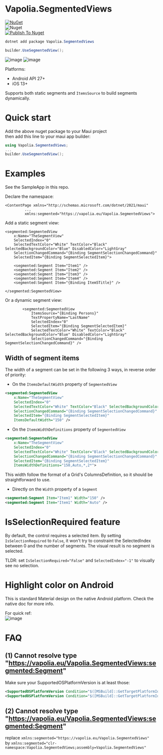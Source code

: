 # Vapolia.SegmentedViews

[![NuGet][nuget-img]][nuget-link]  
![Nuget](https://img.shields.io/nuget/dt/Vapolia.SegmentedViews)  
[![Publish To Nuget](https://github.com/vapolia/SegmentedViews/actions/workflows/main.yaml/badge.svg)](https://github.com/vapolia/SegmentedViews/actions/workflows/main.yaml)

```cs
dotnet add package Vapolia.SegmentedViews

builder.UseSegmentedView();
```

[nuget-link]: https://www.nuget.org/packages/Vapolia.SegmentedViews/
[nuget-img]: https://img.shields.io/nuget/v/Vapolia.SegmentedViews

![image](https://github.com/vapolia/SegmentedViews/assets/190756/27ec1108-0e5d-47a0-a85c-c592694a9b52)
![image](https://github.com/vapolia/SegmentedViews/assets/190756/3d0e359b-92aa-49a4-9e91-26883b2e6e1f)


Platforms:
- Android API 27+
- iOS 13+

Supports both static segments and `ItemsSource` to build segments dynamically.

# Quick start

Add the above nuget package to your Maui project   
then add this line to your maui app builder:

```c#
using Vapolia.SegmentedViews;
...
builder.UseSegmentedView();
```

# Examples

See the SampleApp in this repo.

Declare the namespace:
```xaml
<ContentPage xmlns="http://schemas.microsoft.com/dotnet/2021/maui"
         ...
         xmlns:segmented="https://vapolia.eu/Vapolia.SegmentedViews">
```

Add a static segment view:
```xaml
<segmented:SegmentedView  
    x:Name="TheSegmentView"
    SelectedIndex="0"
    SelectedTextColor="White" TextColor="Black" SelectedBackgroundColor="Blue" DisabledColor="LightGray"
    SelectionChangedCommand="{Binding SegmentSelectionChangedCommand}"
    SelectedItem="{Binding SegmentSelectedItem}">
    
    <segmented:Segment Item="Item1" />
    <segmented:Segment Item="Item2" />
    <segmented:Segment Item="Item3" />
    <segmented:Segment Item="Item4" />
    <segmented:Segment Item="{Binding Item5Title}" />
    
</segmented:SegmentedView>
```

Or a dynamic segment view:
```xaml
        <segmented:SegmentedView
            ItemsSource="{Binding Persons}"
            TextPropertyName="LastName"
            SelectedIndex="0"
            SelectedItem="{Binding SegmentSelectedItem}"
            SelectedTextColor="White" TextColor="Black" SelectedBackgroundColor="Blue" DisabledColor="LightGray"
            SelectionChangedCommand="{Binding SegmentSelectionChangedCommand}" />
```

## Width of segment items

The width of a segment can be set in the following 3 ways, in reverse order of priority:

* On the `ItemsDefaultWidth` property of `SegmentedView`
```xml
<segmented:SegmentedView  
    x:Name="TheSegmentView"
    SelectedIndex="0"
    SelectedTextColor="White" TextColor="Black" SelectedBackgroundColor="Blue" DisabledColor="LightGray"
    SelectionChangedCommand="{Binding SegmentSelectionChangedCommand}"
    SelectedItem="{Binding SegmentSelectedItem}"
    ItemsDefaultWidth="150" />
```

* On the `ItemsWidthDefinitions` property of `SegmentedView`
```xml
<segmented:SegmentedView  
    x:Name="TheSegmentView"
    SelectedIndex="0"
    SelectedTextColor="White" TextColor="Black" SelectedBackgroundColor="Blue" DisabledColor="LightGray"
    SelectionChangedCommand="{Binding SegmentSelectionChangedCommand}"
    SelectedItem="{Binding SegmentSelectedItem}"
    ItemsWidthDefinitions="150,Auto,*,2*">
```
This width follow the format of a Grid's ColumnsDefinition, so it should be straightforward to use.

* Directly on the `Width` property of a `Segment`
```xml
<segmented:Segment Item="Item1" Width="150" />
<segmented:Segment Item="Item1" Width="Auto" />
```

# IsSelectionRequired feature

By default, the control requires a selected item. By setting `IsSelectionRequired` to `False`, it won't try to constraint the SelectedIndex between 0 and the number of segments. The visual result is no segment is selected.

TLDR: set `IsSelectionRequired="False"` and `SelectedIndex="-1"` to visually see no selection.

# Highlight color on Android

This is standard Material design on the native Android platform. Check the native doc for more info.

For quick ref:  
![image](https://github.com/vapolia/SegmentedViews/assets/190756/0c20a415-4a77-48f7-994e-9691d1a12c70)

# FAQ

## (1) Cannot resolve type "https://vapolia.eu/Vapolia.SegmentedViews:segmented:Segment"

Make sure your SupportedOSPlatformVersion is at least those:
```xml
<SupportedOSPlatformVersion Condition="$([MSBuild]::GetTargetPlatformIdentifier('$(TargetFramework)')) == 'ios'">13.0</SupportedOSPlatformVersion>
<SupportedOSPlatformVersion Condition="$([MSBuild]::GetTargetPlatformIdentifier('$(TargetFramework)')) == 'android'">27.0</SupportedOSPlatformVersion>
```

## (2) Cannot resolve type "https://vapolia.eu/Vapolia.SegmentedViews:segmented:Segment"

replace `xmlns:segmented="https://vapolia.eu/Vapolia.SegmentedViews"`  
by
`xmlns:segmented="clr-namespace:Vapolia.SegmentedViews;assembly=Vapolia.SegmentedViews"`
